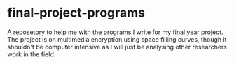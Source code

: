 # final-project-programs
A reposetory to help me with the programs I write for my final year project. 
The project is on multimedia encryption using space filling curves, though it shouldn't be computer intensive as I will just be analysing other researchers work in the field. 
